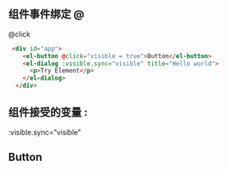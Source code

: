 ## 组件事件绑定 @
@click

```html
 <div id="app">
    <el-button @click="visible = true">Button</el-button>
    <el-dialog :visible.sync="visible" title="Hello world">
      <p>Try Element</p>
    </el-dialog>
  </div>
```

## 组件接受的变量 :
:visible.sync="visible"

## Button 

